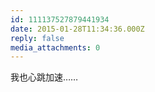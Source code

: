 ```yaml
---
id: 111137527879441934
date: 2015-01-28T11:34:36.000Z
reply: false
media_attachments: 0
---
```


我也心跳加速……


